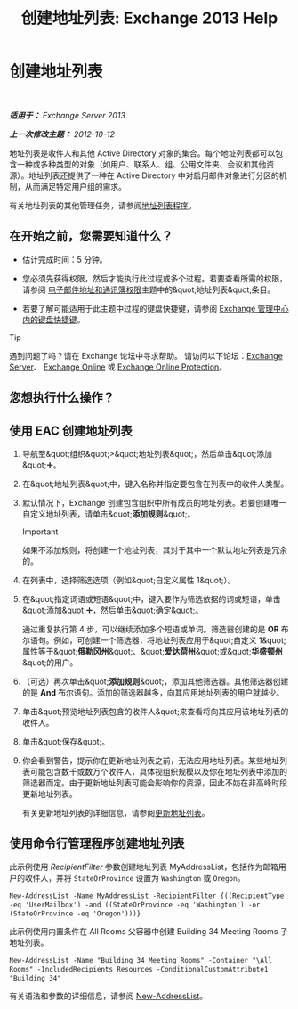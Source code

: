 ﻿---
title: '创建地址列表: Exchange 2013 Help'
TOCTitle: 创建地址列表
ms:assetid: e86ba1b7-c41c-4050-bc29-13996cf53c59
ms:mtpsurl: https://technet.microsoft.com/zh-cn/library/Bb125036(v=EXCHG.150)
ms:contentKeyID: 50491845
ms.date: 05/21/2018
mtps_version: v=EXCHG.150
f1_keywords:
- Microsoft.Exchange.Management.SnapIn.Esm.OrganizationConfiguration.Mailbox.NewAddressListWizardForm.AddressListIntroductionPage
ms.translationtype: MT
---

# 创建地址列表

 

_**适用于：** Exchange Server 2013_

_**上一次修改主题：** 2012-10-12_

地址列表是收件人和其他 Active Directory 对象的集合。每个地址列表都可以包含一种或多种类型的对象（如用户、联系人、组、公用文件夹、会议和其他资源）。地址列表还提供了一种在 Active Directory 中对启用邮件对象进行分区的机制，从而满足特定用户组的需求。

有关地址列表的其他管理任务，请参阅[地址列表程序](address-list-procedures-exchange-2013-help.md)。

## 在开始之前，您需要知道什么？

  - 估计完成时间：5 分钟。

  - 您必须先获得权限，然后才能执行此过程或多个过程。若要查看所需的权限，请参阅 [电子邮件地址和通讯簿权限](email-address-and-address-book-permissions-exchange-2013-help.md)主题中的\&quot;地址列表\&quot;条目。

  - 若要了解可能适用于此主题中过程的键盘快捷键，请参阅 [Exchange 管理中心内的键盘快捷键](keyboard-shortcuts-in-the-exchange-admin-center-exchange-online-protection-help.md)。

> [!tip]
> 遇到问题了吗？请在 Exchange 论坛中寻求帮助。 请访问以下论坛：<a href="https://go.microsoft.com/fwlink/p/?linkid=60612">Exchange Server</a>、 <a href="https://go.microsoft.com/fwlink/p/?linkid=267542">Exchange Online</a> 或 <a href="https://go.microsoft.com/fwlink/p/?linkid=285351">Exchange Online Protection</a>。


## 您想执行什么操作？

## 使用 EAC 创建地址列表

1.  导航至\&quot;组织\&quot;\>\&quot;地址列表\&quot;，然后单击\&quot;添加\&quot;![添加图标](images/JJ218640.c1e75329-d6d7-4073-a27d-498590bbb558(EXCHG.150).gif "添加图标")。

2.  在\&quot;地址列表\&quot;中，键入名称并指定要包含在列表中的收件人类型。

3.  默认情况下，Exchange 创建包含组织中所有成员的地址列表。若要创建唯一自定义地址列表，请单击\&quot;**添加规则**\&quot;。
    
    > [!important]
    > 如果不添加规则，将创建一个地址列表，其对于其中一个默认地址列表是冗余的。


4.  在列表中，选择筛选选项（例如\&quot;自定义属性 1\&quot;）。

5.  在\&quot;指定词语或短语\&quot;中，键入要作为筛选依据的词或短语，单击\&quot;添加\&quot;![添加图标](images/JJ218640.c1e75329-d6d7-4073-a27d-498590bbb558(EXCHG.150).gif "添加图标")，然后单击\&quot;确定\&quot;。
    
    通过重复执行第 4 步，可以继续添加多个短语或单词。筛选器创建的是 **OR** 布尔语句。例如，可创建一个筛选器，将地址列表应用于\&quot;自定义 1\&quot;属性等于\&quot;**俄勒冈州**\&quot;、\&quot;**爱达荷州**\&quot;或\&quot;**华盛顿州**\&quot;的用户。

6.  （可选）再次单击\&quot;**添加规则**\&quot;，添加其他筛选器。其他筛选器创建的是 **And** 布尔语句。添加的筛选器越多，向其应用地址列表的用户就越少。

7.  单击\&quot;预览地址列表包含的收件人\&quot;来查看将向其应用该地址列表的收件人。

8.  单击\&quot;保存\&quot;。

9.  你会看到警告，提示你在更新地址列表之前，无法应用地址列表。某些地址列表可能包含数千或数万个收件人，具体视组织规模以及你在地址列表中添加的筛选器而定。由于更新地址列表可能会影响你的资源，因此不妨在非高峰时段更新地址列表。
    
    有关更新地址列表的详细信息，请参阅[更新地址列表](update-an-address-list-exchange-2013-help.md)。

## 使用命令行管理程序创建地址列表

此示例使用 *RecipientFilter* 参数创建地址列表 MyAddressList，包括作为邮箱用户的收件人，并将 `StateOrProvince` 设置为 `Washington` 或 `Oregon`。

    New-AddressList -Name MyAddressList -RecipientFilter {((RecipientType -eq 'UserMailbox') -and ((StateOrProvince -eq 'Washington') -or (StateOrProvince -eq 'Oregon')))}

此示例使用内置条件在 All Rooms 父容器中创建 Building 34 Meeting Rooms 子地址列表。

    New-AddressList -Name "Building 34 Meeting Rooms" -Container "\All Rooms" -IncludedRecipients Resources -ConditionalCustomAttribute1 "Building 34"

有关语法和参数的详细信息，请参阅 [New-AddressList](https://technet.microsoft.com/zh-cn/library/aa996912\(v=exchg.150\))。

